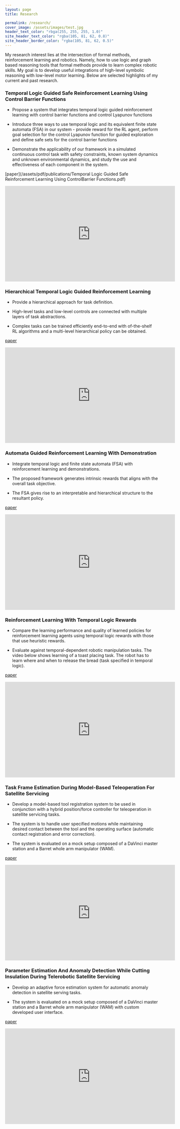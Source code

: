 ```yaml
---
layout: page
title: Research

permalink: /research/
cover_image: /assets/images/test.jpg
header_text_color: "rbga(255, 255, 255, 1.0)"
site_header_text_color: "rgba(105, 81, 62, 0.8)"
site_header_border_color: "rgba(105, 81, 62, 0.5)"
---
```


My research interest lies at the intersection of formal methods, reinforcement learning and robotics. Namely, how to use logic and graph based reasoning tools that formal methods provide to learn complex robotic skills. My goal is to develop useful integrations of high-level symbolic reasoning with low-level motor learning. Below are selected highlights of my current and past research.

### Temporal  Logic  Guided  Safe  Reinforcement  Learning  Using  Control Barrier  Functions

- Propose a system that integrates temporal logic guided reinforcement learning with control barrier functions and control Lyapunov functions

- Introduce three ways to use temporal logic and its equivalent finite state automata (FSA) in our system - provide reward for the RL agent, perform goal selection for the control Lyapunov function for guided exploration and define safe sets for the control barrier functions

- Demonstrate the applicability of our framework in a simulated continuous control task with safety constraints, known system dynamics and unknown environmental dynamics, and study the use and effectiveness of each component in the system.

[paper](/assets/pdf/publications/Temporal  Logic  Guided  Safe  Reinforcement  Learning  Using  ControlBarrier  Functions.pdf)


<iframe width="560" height="315" src="https://www.youtube.com/embed/lUsE3hGpLAk" frameborder="0" allow="accelerometer; autoplay; encrypted-media; gyroscope; picture-in-picture" allowfullscreen></iframe>

### Hierarchical Temporal Logic Guided Reinforcement Learning

- Provide a hierarchical approach for task definition.

- High-level tasks and low-level controls are connected with multiple layers of task abstractions.

- Complex tasks can be trained efficiently end-to-end with of-the-shelf RL algorithms and a multi-level hierarchical policy can be obtained.

[paper](/assets/pdf/publications/Hierarchical_Temporal_Logic_Guided_Reinforcement_Learning.pdf)

<iframe width="560" height="315" src="https://www.youtube.com/embed/9z1Mn36qGo0" frameborder="0" allow="accelerometer; autoplay; encrypted-media; gyroscope; picture-in-picture" allowfullscreen></iframe>

### Automata Guided Reinforcement Learning With Demonstration

- Integrate temporal logic and finite state automata (FSA) with reinforcement learning and demonstrations.

- The proposed framework generates intrinsic rewards that aligns with the overall task objective.

- The FSA gives rise to an interpretable and hierarchical structure to the resultant policy.

[paper](/assets/pdf/publications/Automata_Guided_Reinforcement_Learning_With_Demonstrations.pdf)

<iframe width="560" height="315" src="https://www.youtube.com/embed/wkOPoajZkgQ" frameborder="0" allow="accelerometer; autoplay; encrypted-media; gyroscope; picture-in-picture" allowfullscreen></iframe>

### Reinforcement Learning With Temporal Logic Rewards

- Compare the learning performance and quality of learned policies for reinforcement learning agents using temporal logic rewards with those that use heuristic rewards.

- Evaluate against temporal-dependent robotic manipulation tasks. The video below shows learning of a toast placing task. The robot has to learn where and when to release the bread (task specified in temporal logic).

[paper](/assets/pdf/publications/Reinforcement_Learning_With_Temporal_Logic_Rewards.pdf)

<iframe width="560" height="315" src="https://www.youtube.com/embed/63KcYnNbOi0" frameborder="0" allow="accelerometer; autoplay; encrypted-media; gyroscope; picture-in-picture" allowfullscreen></iframe>


### Task Frame Estimation During Model-Based Teleoperation For Satellite Servicing

- Develop a model-based tool registration system to be used in conjunction with a hybrid position/force controller for teleoperation in satellite servicing tasks.

- The system is to handle user specified motions while maintaining desired contact between the tool and the operating surface (automatic contact registration and error correction).

- The system is evaluated on a mock setup composed of a DaVinci master station and a Barret whole arm manipulator (WAM).
 
 [paper](/assets/pdf/publications/adaptive_parameter_estimation.pdf)

<iframe width="560" height="315" src="https://www.youtube.com/embed/V0Z7FBS7f5k" frameborder="0" allow="accelerometer; autoplay; encrypted-media; gyroscope; picture-in-picture" allowfullscreen></iframe>

### Parameter Estimation And Anomaly Detection While Cutting Insulation During Telerobotic Satellite Servicing

- Develop an adaptive force estimation system for automatic anomaly detection in satellite serving tasks.

- The system is evaluated on a mock setup composed of a DaVinci master station and a Barret whole arm manipulator (WAM) with custom developed user interface.


[paper](/assets/pdf/publications/adaptive_parameter_estimation.pdf)

<iframe width="560" height="315" src="https://www.youtube.com/embed/p6cjjAT3f20" frameborder="0" allow="accelerometer; autoplay; encrypted-media; gyroscope; picture-in-picture" allowfullscreen></iframe>


